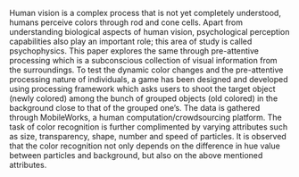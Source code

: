 Human vision is a complex process that is not yet completely understood, humans perceive colors through rod and cone cells. Apart from understanding biological aspects of human vision, psychological perception capabilities also play an important role; this area of study is called psychophysics. This paper explores the same through pre-attentive processing which is a subconscious collection of visual information from the surroundings. To test the dynamic color changes and the pre-attentive processing nature of individuals, a game has been designed and developed using processing framework which asks users to shoot the target object (newly colored) among the bunch of grouped objects (old colored) in the background close to that of the grouped one’s. The data is gathered through MobileWorks, a human computation/crowdsourcing platform. The task of color recognition is further complimented by varying attributes such as size, transparency, shape, number and speed of particles. It is observed that the color recognition not only depends on the difference in hue value between particles and background, but also on the above mentioned attributes.
